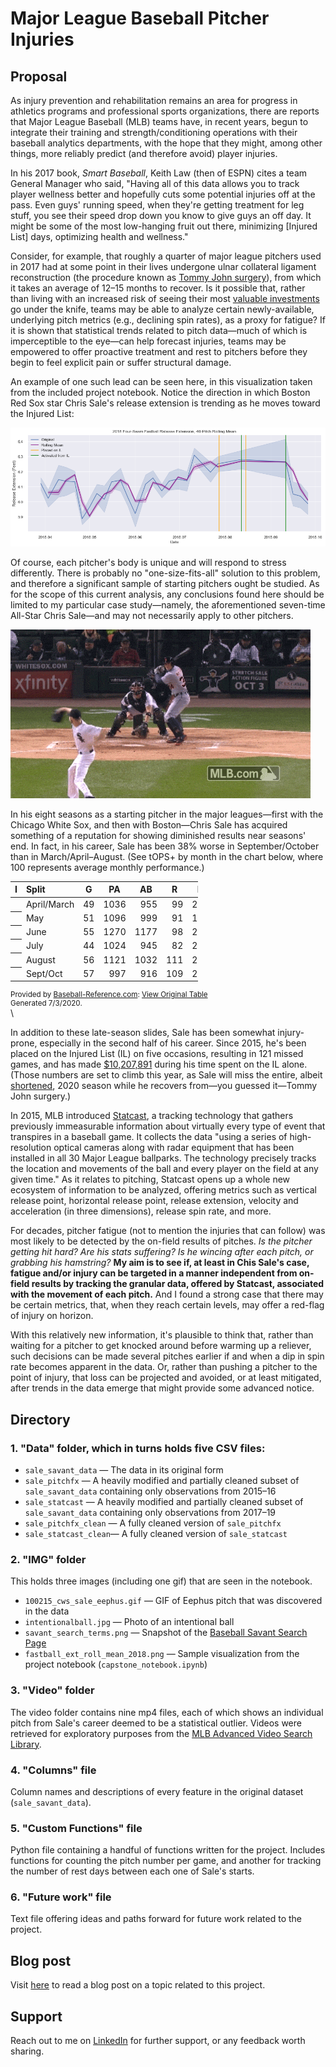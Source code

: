 # Major League Baseball Pitcher Injuries

## Proposal

As injury prevention and rehabilitation remains an area for progress in athletics programs and professional sports organizations, there are reports that Major League Baseball (MLB) teams have, in recent years, begun to integrate their training and strength/conditioning operations with their baseball analytics departments, with the hope that they might, among other things, more reliably predict (and therefore avoid) player injuries.

In his 2017 book, *Smart Baseball*, Keith Law (then of ESPN) cites a team General Manager who said, "Having all of this data allows you to track player wellness better and hopefully cuts some potential injuries off at the pass. Even guys' running speed, when they're getting treatment for leg stuff, you see their speed drop down you know to give guys an off day. It might be some of the most low-hanging fruit out there, minimizing [Injured List] days, optimizing health and wellness."

Consider, for example, that roughly a quarter of major league pitchers used in 2017 had at some point in their lives undergone ulnar collateral ligament reconstruction (the procedure known as [Tommy John surgery](https://tht.fangraphs.com/ten-interesting-facts-about-tommy-john-surgery/#:~:text=In%20all%2C%2026%20percent%20of,had%20undergone%20Tommy%20John%20surgery.&text=In%202017%2C%20a%20whopping%2086.7,has%20had%20Tommy%20John%20surgery.)), from which it takes an average of 12–15 months to recover. Is it possible that, rather than living with an increased risk of seeing their most [valuable investments](https://www.cnbc.com/2019/12/11/gerrit-cole-agrees-to-historic-324-million-deal-with-yankees-reports.html#:~:text=Gerrit%20Cole%20agrees%20to%20historic%20%24324%20million%20deal%20with%20Yankees%2C%20reports%20say,-Published%20Wed%2C%20Dec&text=Gerrit%20Cole%2C%20the%20top%20free,largest%20deal%20in%20MLB%20history.) go under the knife, teams may be able to analyze certain newly-available, underlying pitch metrics (e.g., declining spin rates), as a proxy for fatigue? If it is shown that statistical trends related to pitch data—much of which is imperceptible to the eye—can help forecast injuries, teams may be empowered to offer proactive treatment and rest to pitchers before they begin to feel explicit pain or suffer structural damage.

An example of one such lead can be seen here, in this visualization taken from the included project notebook. Notice the direction in which Boston Red Sox star Chris Sale's release extension is trending as he moves toward the Injured List:

![](images/fastball_ext_roll_mean_2018.png "2018 4-Seam Fastball Rolling Release Extension")

Of course, each pitcher's body is unique and will respond to stress differently. There is probably no "one-size-fits-all" solution to this problem, and therefore a significant sample of starting pitchers ought be studied. As for the scope of this current analysis, any conclusions found here should be limited to my particular case study—namely, the aforementioned seven-time All-Star Chris Sale—and may not necessarily apply to other pitchers.

![SegmentLocal](images/100215_cws_sale_eephus.gif "Chris Sale Eephus Pitch")

In his eight seasons as a starting pitcher in the major leagues—first with the Chicago White Sox, and then with Boston—Chris Sale has acquired something of a reputation for showing diminished results near seasons' end. In fact, in his career, Sale has been 38% worse in September/October than in March/April–August. (See tOPS+ by month in the chart below, where 100 represents average monthly performance.)

<table class="" id="" data-cols-to-freeze="2" tabindex="-1" cellpadding="3" cellspacing="0" border="0" style="width:100%;max-width:300px;">
   <colgroup><col><col><col><col><col><col><col><col><col><col><col><col><col><col><col><col><col><col><col><col><col><col><col><col><col><col><col><col></colgroup>
   <thead>
      <tr>
         <th scope="col" align="center">I</th>
         <th scope="col" align="left">Split</th>
         <th scope="col" align="center">G</th>
         <th scope="col" align="center">PA</th>
         <th scope="col" align="center">AB</th>
         <th scope="col" align="center">R</th>
         <th scope="col" align="center">H</th>
         <th scope="col" align="center">2B</th>
         <th scope="col" align="center">3B</th>
         <th scope="col" align="center">HR</th>
         <th scope="col" align="center">BB</th>
         <th scope="col" align="center">SO</th>
         <th scope="col" data-filter="1" data-name="Strikeouts / Base On Balls" align="center">SO/W</th>
         <th scope="col" data-filter="1" data-name="Batting Average" align="center">BA</th>
         <th scope="col" data-filter="1" data-name="On-Base%" align="center">OBP</th>
         <th scope="col" data-filter="1" data-name="Slugging %" align="center">SLG</th>
         <th scope="col" data-filter="1" data-name="On-Base Plus Slugging" align="center">OPS</th>
         <th scope="col" align="center">TB</th>
         <th scope="col" data-filter="1" data-name="Batting Average on Balls In Play" align="center">BAbip</th>
         <th scope="col" align="center">tOPS+</th>
      </tr>
   </thead>
   <tbody>
<tr><th scope="row" align="left"></th><td data-endpoint="/tools/split_stats.cgi?full=0&amp;params=month%7CApril%2FMarch%7Csalech01%7Cpitch%7CAB%7C" align="left">April/March</td><td align="right">49</td><td align="right">1036</td><td align="right">955</td><td align="right">99</td><td align="right">207</td><td align="right">44</td><td align="right">3</td><td align="right">27</td><td align="right">62</td><td align="right">278</td><td align="right">4.48</td><td align="right">.217</td><td align="right">.271</td><td align="right">.354</td><td align="right">.625</td><td align="right">338</td><td align="right">.275</td><td align="right">100</td></tr>
<tr><th scope="row" align="left"></th><td data-endpoint="/tools/split_stats.cgi?full=0&amp;params=month%7CMay%7Csalech01%7Cpitch%7CAB%7C" align="left">May</td><td align="right">51</td><td align="right">1096</td><td align="right">999</td><td align="right">91</td><td align="right">183</td><td align="right">40</td><td align="right">4</td><td align="right">24</td><td align="right">73</td><td align="right">364</td><td align="right">4.99</td><td align="right">.183</td><td align="right">.247</td><td align="right">.303</td><td align="right">.551</td><td align="right">303</td><td align="right">.257</td><td align="right">77</td></tr>
<tr><th scope="row" align="left"></th><td data-endpoint="/tools/split_stats.cgi?full=0&amp;params=month%7CJune%7Csalech01%7Cpitch%7CAB%7C" align="left">June</td><td align="right">55</td><td align="right">1270</td><td align="right">1177</td><td align="right">98</td><td align="right">245</td><td align="right">43</td><td align="right">2</td><td align="right">25</td><td align="right">63</td><td align="right">401</td><td align="right">6.37</td><td align="right">.208</td><td align="right">.256</td><td align="right">.312</td><td align="right">.568</td><td align="right">367</td><td align="right">.290</td><td align="right">83</td></tr>
<tr><th scope="row" align="left"></th><td data-endpoint="/tools/split_stats.cgi?full=0&amp;params=month%7CJuly%7Csalech01%7Cpitch%7CAB%7C" align="left">July</td><td align="right">44</td><td align="right">1024</td><td align="right">945</td><td align="right">82</td><td align="right">216</td><td align="right">47</td><td align="right">1</td><td align="right">23</td><td align="right">53</td><td align="right">309</td><td align="right">5.83</td><td align="right">.229</td><td align="right">.284</td><td align="right">.353</td><td align="right">.637</td><td align="right">334</td><td align="right">.314</td><td align="right">105</td></tr>
<tr><th scope="row" align="left"></th><td data-endpoint="/tools/split_stats.cgi?full=0&amp;params=month%7CAugust%7Csalech01%7Cpitch%7CAB%7C" align="left">August</td><td align="right">56</td><td align="right">1121</td><td align="right">1032</td><td align="right">111</td><td align="right">225</td><td align="right">44</td><td align="right">3</td><td align="right">34</td><td align="right">66</td><td align="right">367</td><td align="right">5.56</td><td align="right">.218</td><td align="right">.275</td><td align="right">.365</td><td align="right">.640</td><td align="right">377</td><td align="right">.302</td><td align="right">105</td></tr>
<tr><th scope="row" align="left"></th><td data-endpoint="/tools/split_stats.cgi?full=0&amp;params=month%7CSept%2FOct%7Csalech01%7Cpitch%7CAB%7C" align="left">Sept/Oct</td><td align="right">57</td><td align="right">997</td><td align="right">916</td><td align="right">109</td><td align="right">236</td><td align="right">36</td><td align="right">4</td><td align="right">39</td><td align="right">57</td><td align="right">288</td><td align="right">5.05</td><td align="right">.258</td><td align="right">.313</td><td align="right">.433</td><td align="right">.747</td><td align="right">397</td><td align="right">.332</td><td align="right">138</td></tr>
</tbody></table>
</tbody></table><div id="credit_month" class="sr_share" style="font-size: 0.83em;">Provided by <a href="https://www.sports-reference.com/sharing.html?utm_source=direct&amp;utm_medium=Share&amp;utm_campaign=ShareTool">Baseball-Reference.com</a>: <a href="https://www.baseball-reference.com/players/split.fcgi?id=salech01&amp;t=p&amp;year=Career&amp;utm_source=direct&amp;utm_medium=Share&amp;utm_campaign=ShareTool#month">View Original Table</a><br>Generated 7/3/2020.</div>
</div>\

In addition to these late-season slides, Sale has been somewhat injury-prone, especially in the second half of his career. Since 2015, he's been placed on the Injured List (IL) on five occasions, resulting in 121 missed games, and has made [$10,207,891](https://www.spotrac.com/mlb/boston-red-sox/chris-sale-7278/injuries/) during his time spent on the IL alone. (Those numbers are set to climb this year, as Sale will miss the entire, albeit [shortened](https://www.npr.org/2020/06/24/882678448/major-league-baseball-comes-back-for-shorter-season-after-coronavirus-shutdown#:~:text=Live%20Sessions-,Major%20League%20Baseball%20Comes%20Back%20For%20Shorter%20Season%20After%20Coronavirus,training%20beginning%20on%20July%201.), 2020 season while he recovers from—you guessed it—Tommy John surgery.)

In 2015, MLB introduced [Statcast](https://www.mlb.com/news/statcast-primer-baseball-will-never-be-the-same/c-119234412), a tracking technology that gathers previously immeasurable information about virtually every type of event that transpires in a baseball game. It collects the data "using a series of high-resolution optical cameras along with radar equipment that has been installed in all 30 Major League ballparks. The technology precisely tracks the location and movements of the ball and every player on the field at any given time." As it relates to pitching, Statcast opens up a whole new ecosystem of information to be analyzed, offering metrics such as vertical release point, horizontal release point, release extension, velocity and acceleration (in three dimensions), release spin rate, and more.

For decades, pitcher fatigue (not to mention the injuries that can follow) was most likely to be detected by the on-field results of pitches. *Is the pitcher getting hit hard? Are his stats suffering? Is he wincing after each pitch, or grabbing his hamstring?* **My aim is to see if, at least in Chis Sale's case, fatigue and/or injury can be targeted in a manner independent from on-field results by tracking the granular data, offered by Statcast, associated with the movement of each pitch.** And I found a strong case that there may be certain metrics, that, when they reach certain levels, may offer a red-flag of injury on horizon.

With this relatively new information, it's plausible to think that, rather than waiting for a pitcher to get knocked around before warming up a reliever, such decisions can be made several pitches earlier if and when a dip in spin rate becomes apparent in the data. Or, rather than pushing a pitcher to the point of injury, that loss can be projected and avoided, or at least mitigated, after trends in the data emerge that might provide some advanced notice.


## Directory

### 1. "Data" folder, which in turns holds five CSV files:

* `sale_savant_data` — The data in its original form
* `sale_pitchfx` — A heavily modified and partially cleaned subset of `sale_savant_data` containing only observations from 2015–16
* `sale_statcast` — A heavily modified and partially cleaned subset of `sale_savant_data` containing only observations from 2017–19
* `sale_pitchfx_clean` — A fully cleaned version of `sale_pitchfx`
* `sale_statcast_clean`— A fully cleaned version of `sale_statcast`

### 2. "IMG" folder

This holds three images (including one gif) that are seen in the notebook.

* `100215_cws_sale_eephus.gif` — GIF of Eephus pitch that was discovered in the data
* `intentionalball.jpg` — Photo of an intentional ball
* `savant_search_terms.png` — Snapshot of the [Baseball Savant Search Page](https://baseballsavant.mlb.com/statcast_search)
* `fastball_ext_roll_mean_2018.png` — Sample visualization from the project notebook (`capstone_notebook.ipynb`)

### 3. "Video" folder

The video folder contains nine mp4 files, each of which shows an individual pitch from Sale's career deemed to be a statistical outlier. Videos were retrieved for exploratory purposes from the [MLB Advanced Video Search Library](https://www.mlb.com/video/search).

### 4. "Columns" file

Column names and descriptions of every feature in the original dataset (`sale_savant_data`).

### 5. "Custom Functions" file

Python file containing a handful of functions written for the project. Includes functions for counting the pitch number per game, and another for tracking the number of rest days between each one of Sale's starts.

### 6. "Future work" file

Text file offering ideas and paths forward for future work related to the project.

## Blog post

Visit [here](https://medium.com/@timsennett/predicting-mlb-pitch-classes-8c8163cd6c41) to read a blog post on a topic related to this project.

## Support

Reach out to me on [LinkedIn](https://www.linkedin.com/in/timsennett/) for further support, or any feedback worth sharing.

